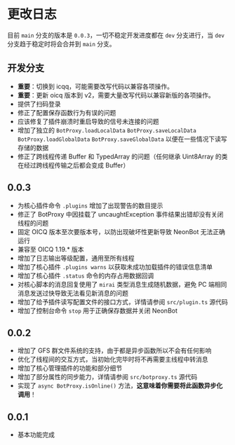 # 更改日志

目前 `main` 分支的版本是 `0.0.3`，一切不稳定开发进度都在 `dev` 分支进行，当 `dev` 分支趋于稳定时将会合并到 `main` 分支。

## 开发分支

- **重要**：切换到 icqq，可能需要改写代码以兼容各项操作。
- **重要**：更新 oicq 版本到 v2，需要大量改写代码以兼容新版的各项操作。
- 提供了扫码登录
- 修正了配置保存函数行为有误的问题
- 应该修复了插件崩溃时重启导致的信号未连接的问题
- 增加了独立的 `BotProxy.loadLocalData` `BotProxy.saveLocalData` `BotProxy.loadGlobalData` `BotProxy.saveGlobalData` 以便在一些情况下读写存储的数据
- 修正了跨线程传递 Buffer 和 TypedArray 的问题（任何继承 Uint8Array 的类在经过跨线程传输之后都会变成 Buffer）

## 0.0.3

- 为核心插件命令 `.plugins` 增加了出现警告的数目提示
- 修正了 BotProxy 中因挂载了 uncaughtException 事件结果出错却没有关闭线程的问题
- 固定 OICQ 版本至次要版本号，以防出现破坏性更新导致 NeonBot 无法正确运行
- 兼容至 OICQ 1.19.* 版本
- 增加了日志输出等级配置，通用至所有线程
- 增加了核心插件 `.plugins warns` 以获取未成功加载插件的错误信息清单
- 增加了核心插件 `.status` 命令的内存占用数据回调
- 对核心脚本的消息回复使用了 `mirai` 类型消息生成随机数据，避免 PC 端相同消息发送过快导致无法看见新消息的问题
- 增加了给予插件读写配置文件的接口方式，详情请参阅 `src/plugin.ts` 源代码
- 增加了控制台命令 `stop` 用于正确保存数据并关闭 NeonBot

## 0.0.2

- 增加了 GFS 群文件系统的支持，由于都是异步函数所以不会有任何影响
- 优化了线程间的交互方式，当初始化完毕时将不再需要主线程中转消息
- 增加了核心管理插件的功能和部分细节
- 增加了部分属性的同步能力，详情请参阅 `src/botproxy.ts` 源代码
- 实现了 `async BotProxy.isOnline()` 方法，**这意味着你需要将此函数异步化调用**！

## 0.0.1

- 基本功能完成
